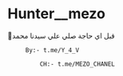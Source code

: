 # Hunter__mezo
💜قبل اي حاجة صلي علي سيدنا محمد

         By:- t.me/Y_4_V

             CH:- t.me/MEZO_CHANEL
